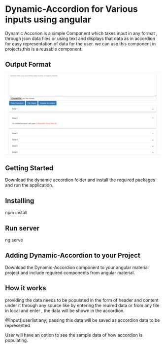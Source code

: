 # Dynamic-Accordion for Various inputs using angular

Dynamic Accorion is a simple Component which takes input in any format , through json data files or using text and displays that data as in accordion for easy representation of data for the user.
we can use this component in projects,this is a reusable component.
## Output Format
![screenshot](/demo-img/image.png)

## Getting Started
Download the dynamic accordion folder and install the required packages and run the application.
## Installing
npm install
## Run server
ng serve
## Adding Dynamic-Accordion to your Project
Download the Dynamic-Accordion component to your angular material project and include required components from angular material.

## How it works
providing the data needs to be populated in the form of header and content under it through any source like by entering the reuired data or from any file in local and enter , the data will be shown in the accordion.

@Input()userlist:any;
passing this data will be saved as accordion data to be represented

User will have an option to see the sample data of how accordion is populating.
